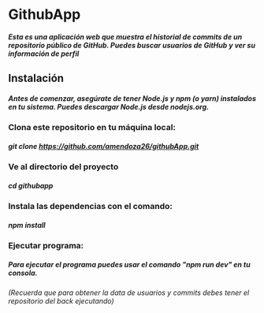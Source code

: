 # GithubApp

##### Esta es una aplicación web que muestra el historial de commits de un repositorio público de GitHub. Puedes buscar usuarios de GitHub y ver su información de perfil

## Instalación

##### Antes de comenzar, asegúrate de tener Node.js y npm (o yarn) instalados en tu sistema. Puedes descargar Node.js desde nodejs.org.

### Clona este repositorio en tu máquina local:

##### git clone https://github.com/amendoza26/githubApp.git

### Ve al directorio del proyecto

##### cd githubapp

### Instala las dependencias con el comando:

##### npm install

### Ejecutar programa:

##### Para ejecutar el programa puedes usar el comando "npm run dev" en tu consola.

###### (Recuerda que para obtener la data de usuarios y commits debes tener el repositorio del back ejecutando)
